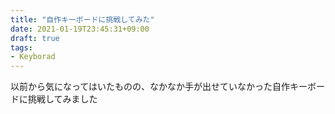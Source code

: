 ```yaml
---
title: "自作キーボードに挑戦してみた"
date: 2021-01-19T23:45:31+09:00
draft: true
tags:
- Keyborad
---
```


以前から気になってはいたものの、なかなか手が出せていなかった自作キーボードに挑戦してみました


